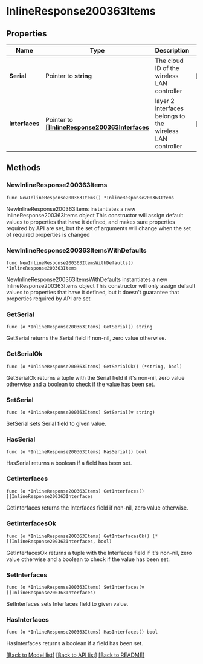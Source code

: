 # InlineResponse200363Items

## Properties

Name | Type | Description | Notes
------------ | ------------- | ------------- | -------------
**Serial** | Pointer to **string** | The cloud ID of the wireless LAN controller | [optional] 
**Interfaces** | Pointer to [**[]InlineResponse200363Interfaces**](InlineResponse200363Interfaces.md) | layer 2 interfaces belongs to the wireless LAN controller | [optional] 

## Methods

### NewInlineResponse200363Items

`func NewInlineResponse200363Items() *InlineResponse200363Items`

NewInlineResponse200363Items instantiates a new InlineResponse200363Items object
This constructor will assign default values to properties that have it defined,
and makes sure properties required by API are set, but the set of arguments
will change when the set of required properties is changed

### NewInlineResponse200363ItemsWithDefaults

`func NewInlineResponse200363ItemsWithDefaults() *InlineResponse200363Items`

NewInlineResponse200363ItemsWithDefaults instantiates a new InlineResponse200363Items object
This constructor will only assign default values to properties that have it defined,
but it doesn't guarantee that properties required by API are set

### GetSerial

`func (o *InlineResponse200363Items) GetSerial() string`

GetSerial returns the Serial field if non-nil, zero value otherwise.

### GetSerialOk

`func (o *InlineResponse200363Items) GetSerialOk() (*string, bool)`

GetSerialOk returns a tuple with the Serial field if it's non-nil, zero value otherwise
and a boolean to check if the value has been set.

### SetSerial

`func (o *InlineResponse200363Items) SetSerial(v string)`

SetSerial sets Serial field to given value.

### HasSerial

`func (o *InlineResponse200363Items) HasSerial() bool`

HasSerial returns a boolean if a field has been set.

### GetInterfaces

`func (o *InlineResponse200363Items) GetInterfaces() []InlineResponse200363Interfaces`

GetInterfaces returns the Interfaces field if non-nil, zero value otherwise.

### GetInterfacesOk

`func (o *InlineResponse200363Items) GetInterfacesOk() (*[]InlineResponse200363Interfaces, bool)`

GetInterfacesOk returns a tuple with the Interfaces field if it's non-nil, zero value otherwise
and a boolean to check if the value has been set.

### SetInterfaces

`func (o *InlineResponse200363Items) SetInterfaces(v []InlineResponse200363Interfaces)`

SetInterfaces sets Interfaces field to given value.

### HasInterfaces

`func (o *InlineResponse200363Items) HasInterfaces() bool`

HasInterfaces returns a boolean if a field has been set.


[[Back to Model list]](../README.md#documentation-for-models) [[Back to API list]](../README.md#documentation-for-api-endpoints) [[Back to README]](../README.md)


